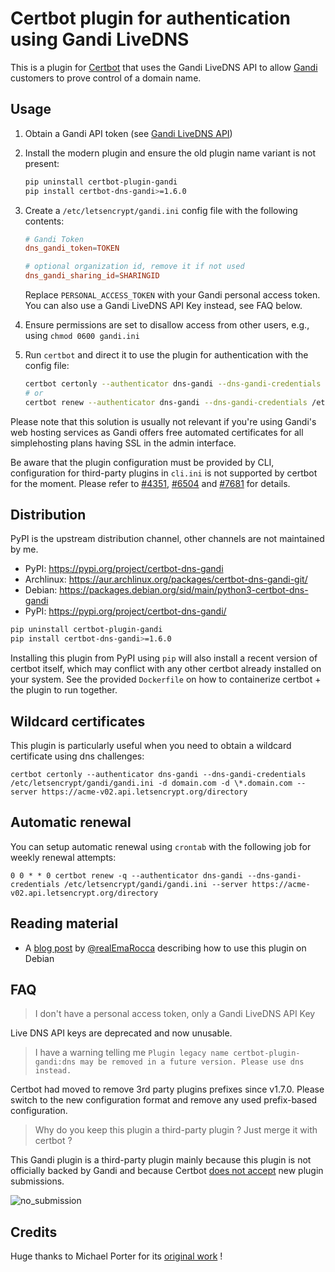 # Certbot plugin for authentication using Gandi LiveDNS

This is a plugin for [Certbot](https://certbot.eff.org/) that uses the Gandi
LiveDNS API to allow [Gandi](https://www.gandi.net/)
customers to prove control of a domain name.

## Usage

1. Obtain a Gandi API token (see [Gandi LiveDNS API](https://doc.livedns.gandi.net/))

2. Install the modern plugin and ensure the old plugin name variant is not present:
   ```sh
   pip uninstall certbot-plugin-gandi
   pip install certbot-dns-gandi>=1.6.0
   ```
   
3. Create a `/etc/letsencrypt/gandi.ini` config file with the following contents:
   ```conf
   # Gandi Token
   dns_gandi_token=TOKEN

   # optional organization id, remove it if not used
   dns_gandi_sharing_id=SHARINGID
   ```
   Replace `PERSONAL_ACCESS_TOKEN` with your Gandi personal access token.
   You can also use a Gandi LiveDNS API Key instead, see FAQ below.
  
4. Ensure permissions are set to disallow access from other users, e.g., using `chmod 0600 gandi.ini`

5. Run `certbot` and direct it to use the plugin for authentication with the config file:
   ```sh
   certbot certonly --authenticator dns-gandi --dns-gandi-credentials /etc/letsencrypt/gandi.ini -d example.com
   # or
   certbot renew --authenticator dns-gandi --dns-gandi-credentials /etc/letsencrypt/gandi.ini

Please note that this solution is usually not relevant if you're using Gandi's web hosting services as Gandi offers free automated certificates for all simplehosting plans having SSL in the admin interface.

Be aware that the plugin configuration must be provided by CLI, configuration for third-party plugins in `cli.ini` is not supported by certbot for the moment. Please refer to [#4351](https://github.com/certbot/certbot/issues/4351), [#6504](https://github.com/certbot/certbot/issues/6504) and [#7681](https://github.com/certbot/certbot/issues/7681) for details.

## Distribution

PyPI is the upstream distribution channel, other channels are not maintained by me.

* PyPI: https://pypi.org/project/certbot-dns-gandi
* Archlinux: https://aur.archlinux.org/packages/certbot-dns-gandi-git/
* Debian: https://packages.debian.org/sid/main/python3-certbot-dns-gandi
* PyPI: https://pypi.org/project/certbot-dns-gandi/

```sh
pip uninstall certbot-plugin-gandi
pip install certbot-dns-gandi>=1.6.0
```

Installing this plugin from PyPI using `pip` will also install a recent version of certbot itself, which may conflict with any other certbot already installed on your system. See the provided `Dockerfile` on how to containerize certbot + the plugin to run together.

## Wildcard certificates

This plugin is particularly useful when you need to obtain a wildcard certificate using dns challenges:

```
certbot certonly --authenticator dns-gandi --dns-gandi-credentials /etc/letsencrypt/gandi/gandi.ini -d domain.com -d \*.domain.com --server https://acme-v02.api.letsencrypt.org/directory
```

## Automatic renewal

You can setup automatic renewal using `crontab` with the following job for weekly renewal attempts:

```
0 0 * * 0 certbot renew -q --authenticator dns-gandi --dns-gandi-credentials /etc/letsencrypt/gandi/gandi.ini --server https://acme-v02.api.letsencrypt.org/directory
```

## Reading material

* A [blog post](https://www.linux.it/~ema/posts/letsencrypt-the-manual-plugin-is-not-working/) by [@realEmaRocca](https://twitter.com/realEmaRocca) describing how to use this plugin on Debian

## FAQ

> I don't have a personal access token, only a Gandi LiveDNS API Key

Live DNS API keys are deprecated and now unusable.

> I have a warning telling me `Plugin legacy name certbot-plugin-gandi:dns may be removed in a future version. Please use dns instead.`

Certbot had moved to remove 3rd party plugins prefixes since v1.7.0. Please switch to the new configuration format and remove any used prefix-based configuration.

> Why do you keep this plugin a third-party plugin ? Just merge it with certbot ?

This Gandi plugin is a third-party plugin mainly because this plugin is not officially backed by Gandi and because Certbot [does not accept](https://certbot.eff.org/docs/contributing.html?highlight=propagation#writing-your-own-plugin) new plugin submissions.

![no_submission](https://user-images.githubusercontent.com/2095991/101479748-fd9da280-3952-11eb-884f-491470718f4d.png)

## Credits

Huge thanks to Michael Porter for its [original work](https://gitlab.com/sudoliyang/certbot-plugin-gandi) !
